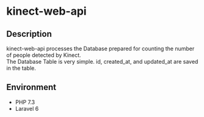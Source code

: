 # kinect-web-api

## Description

kinect-web-api processes the Database prepared for counting the number of people detected by Kinect.  
The Database Table is very simple. id, created_at, and updated_at are saved in the table.

## Environment

- PHP 7.3
- Laravel 6
